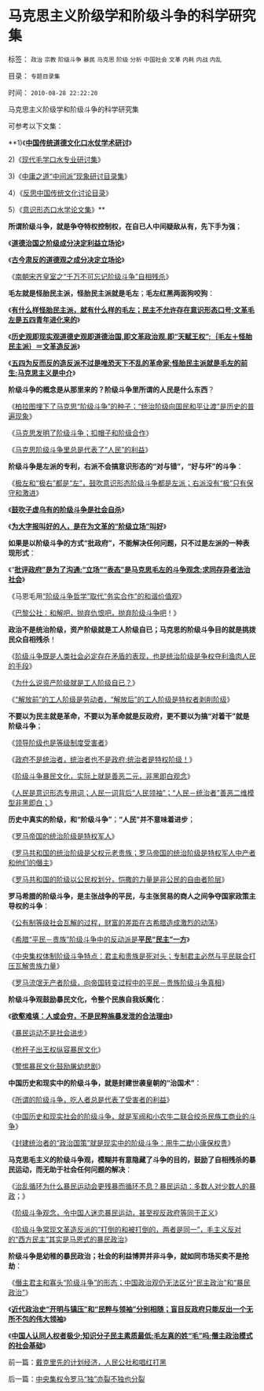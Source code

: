 # 马克思主义阶级学和阶级斗争的科学研究集

标签： `政治` `宗教` `阶级斗争` `暴民` `马克思` `阶级` `分析` `中国社会` `文革` `内耗` `内战` `内乱` 

目录： `专题目录集`

时间： `2010-08-28 22:22:20`

马克思主义阶级学和阶级斗争的科学研究集

可参考以下文集：

**1)《[**中国传统道德文化口水仗学术研讨**](../../../2010/8/6/道德口水文化之学术研讨集.md)》

2)《[现代毛学口水专业研讨集](../../../2010/8/13/现代毛学口水专业研讨集.md)》

3)《[中庸之道“中间派”现象研讨目录集](../../../2010/7/4/中庸之道“中间派”现象研讨目录集.md)》

4）《[反思中国传统文化讨论目录](../../../2010/7/23/反思中国传统文化讨论目录.md)》

5）《[意识形态口水学论文集](../../../2010/8/20/意识形态口水学论文集.md)》**

**所谓阶级斗争，就是争夺特权控制权，在自已人中间疑敌从有，先下手为强**；

《[**道德治国之阶级成分决定利益立场论**](../../../2009/8/21/道德治国之阶级成分决定利益立场论.md)》

《[**古今肃反的道德观之成分决定立场论**](../../../2009/8/21/古今肃反的道德观之成分决定立场论.md)》

《[南朝宋齐皇室之“千万不可忘记阶级斗争”自相残杀](http://darthvad.blog.sohu.com/130312127.html)》

**毛左就是怪胎民主派，怪胎民主派就是毛左**；**毛左红黑两面狗咬狗**：

《[**有什么样怪胎民主派，就有什么样的毛左；民主不允许存在意识形态口号;文革毛左是五四青年进化来的**](../../../2010/6/1/民主不允许意识形态口号;不要再搞政治运动.md)》

《[**历史观即现实观道德史观即道德治国,即文革政治观,即“天赋王权”;｛毛左＋怪胎民主派｝＝文革造反派**](../../../2010/5/27/道德史观就是文革政治观.md)》

《[**五四为反而反的造反派不过是唯恐天下不乱的革命家;怪胎民主派就是毛左的前生;马克思主义是中介**](../../../2010/5/14/唯恐天下不乱的革命家.md)》

**阶级斗争的概念是从那里来的？阶级斗争里所谓的人民是什么东西**？

《[柏拉图埋下了马克思“阶级斗争”的种子；“统治阶级向国民和平让渡”是历史的普遍现象](../../../2010/8/2/柏拉图乌托邦在历史上的合理性和阶级斗争.md)》

《[马克思发明了阶级斗争；扣帽子和阶级合作](../../../2010/8/2/亚里士多德发现了阶级和阶级投机，马克思发明阶级斗争.md)》

《[马克思阶级斗争里总是代表了“人民”的利益](../../../2009/8/21/让弱者有自我申诉权.md)》

**阶级斗争是左派的专利，右派不会搞意识形态的“对与错”，“好与坏”的斗争**：

《[极左和“极右”都是“左”，鼓吹意识形态阶级斗争都是左派；右派没有“极”只有保守和激进](../../../2009/9/22/左右派的极之前卫与保守.md)》

《[**鼓吹子虚乌有的阶级斗争是社会自杀**](../../../2009/7/1/鼓吹子虚乌有的阶级斗争是社会自杀.md)》

《[**为大字报叫好的人，是在为文革的“阶级立场”叫好**](../../../2010/7/22/唐骏吹牛是小过，文革攻讦是大错.md)》

**如果是以阶级斗争的方式“批政府”，不能解决任何问题，只不过是左派的一种表现形式**：

《“[**批评政府”是为了沟通;“立场”“表态”是马克思毛左的斗争观念;求同存异者法治社会**](../../../2010/7/22/想学会批评，就不要发泄.md)》

《马恩毛用[“阶级斗争哲学”取代“务实合作”的和谐价值观](../../../2010/2/3/“斗争哲学”取代“务实合作”的传统文化.md)》

《[巴黎公社：和解吧，抛弃仇恨吧，抛弃阶级斗争吧](http://hi.baidu.com/darthchn/blog/item/5466a49449f3f7007bf48097.html)！》

**政治不是统治阶级，资产阶级就是工人阶级自已；马克思的阶级斗争目的就是挑拨民众自相残杀**！

《[阶级斗争既是人类社会必定存在矛盾的表现，也是统治阶级是争权夺利渔肉人民的手段](../../../2009/1/29/平均主义、社会公平和效率，及社会利益博羿.md)》

《[为什么说资产阶级就是工人阶级自已？](../../../2010/1/14/为什么说资产阶级就是工人阶级自已？.md)》

《[“解放前”的工人阶级是劳动者，“解放后”的工人阶级是特权者剥削阶级](../../../2009/7/31/古今工人阶级与今天的劳动者.md)》

**不要以为民主就是革命，不要以为革命就是反政府，更不要以为搞“对着干”就是阶级斗争**；

《[领导阶级也是等级制度受害者](http://blog.sina.com.cn/s/blog_5563a64d0100d3k8.html)》

《[政府不是统治者，统治者也不是政府;统治者是特权阶级！](../../../2010/5/19/既得利益者与“统治者”全无关联.md)》

《[阶级斗争暴民文化，实际上就是善恶二元，非黑即白观念](../../../2010/8/16/“自已作主了”！这就是民主！.md)》

《[人民是意识形态专用词；人民一词背后“人民领袖”；“人民－统治者”善恶二维模型非黑即白；](../../../2010/5/20/人民领袖人民爱，人民领袖爱人民.md)》

**历史中真实的阶级，和“阶级斗争”**；**“人民”并不意味着进步**；

《[罗马帝国的统治阶级是特权军人](../../../2010/8/20/罗马帝国屠杀国民的爱国军人集团.md)》

《[罗马共和国的统治阶级是父权元老贵族；罗马帝国的统治阶级是特权军人中产者和他们的僭主](../../../2010/8/13/罗马共和国和罗马帝国的统治阶级.md)》

《[罗马共和国的阶级以公民权划分，恺撒的力量是非公民的自由者阶层](../../../2010/8/13/恺撒所向无敌的秘密武器.md)》

**罗马希腊的阶级斗争，是主张战争的平民，与主张贸易的商人之间争夺国家政策主导权的斗争**：

《[公有制等级社会瓦解的过程，财富的差距在古希腊造成激烈的动荡](../../../2010/8/5/古希腊抓革命促生产；最富裕的城邦最好战.md)》

《[希腊“平民－贵族”阶级斗争中的反动派是**平民“民主”一方**](../../../2010/8/6/古希腊动荡时期的“反动派”是平民“民主”.md)》

《[中央集权体制阶级斗争特点：君主和贵族是死对头；专制君主必然与平民联合打压瓦解贵族力量](../../../2010/8/12/公有制的合理稳定的政体是君主制;君主和贵族是死对头.md)》

《[罗马流氓无产者阶级，向帝国转变过程中的平民－贵族阶级斗争真相](../../../2010/8/10/罗马的无产阶级和骑士阶层.md)》

**阶级斗争观鼓励暴民文化，令整个民族自我妖魔化**：

《[**欲壑难填：人或会穷，不是民粹施暴发泄的合法理由**](../../../2008/2/24/欲壑难填：人或会穷，不是施暴发泄的合法理由.md)》

《[暴民运动不是社会进步](../../../2009/2/27/暴民运动不是社会革命.md)》

《[枪杆子出王权纵容暴民文化](../../../2010/5/10/华盛顿不必要品德高尚.md)》

《[警惕暴民文化鼓励屠幼悲剧](../../../2010/4/30/警惕暴民文化鼓励屠幼悲剧，捞取社会利益.md)》

**中国历史和现实中的阶级斗争，就是封建世袭皇朝的“治国术”**：

《[所谓的阶级斗争，吃人者总是代表了受害者的利益](../../../2009/8/21/让弱者有自我申诉权.md)》

《[中国历史和现实社会的阶级斗争，就是军阀和小农牛二联合绞杀民族工商业的斗争](../../../2009/10/13/城市平民利益一直经受着联合打击.md)》

《[封建统治者的“政治国策”就是现实中的阶级斗争：用牛二劫小康保权贵](../../../2009/10/13/两千年社稷延寿之九字真言.md)》

**马克思毛主义的阶级斗争观，模糊并有意隐藏了斗争的目的，鼓励了自相残杀的暴民运动，而无助于社会任何问题的解决**：

《[治乱循环为什么暴民运动会更残暴而循环不息？暴民运动：多数人对少数人的暴政](../../../2010/3/3/为什么历史治乱循环总是不息更残暴？.md)；》

《[阶级斗争观念，令中国人迷恋暴民运动，甚至视反政府等同于正义](http://darthvad.blog.sohu.com/157238808.html)》

《[阶级斗争常现文革造反派的“打倒的和被打倒的，两者是同一”，毛主义反对的“西方民主”其实是马恩式的暴民政治](http://www.daifumd.com/_daifumd/blog/%E8%A2%AB%E4%B8%AD%E5%9B%BD%E6%96%87%E5%8C%96%E5%8F%8D%E5%AF%B9%E7%9A%84%E6%B0%91%E4%B8%BB%E5%B0%B1%E6%98%AF%E5%85%AC%E6%9C%89%E5%88%B6%E6%9C%AC%E8%BA%AB)》

**阶级斗争是幼稚的暴民政治；社会的利益博羿并非斗争，就如同市场买卖不是抢劫**：

《[僭主君主和寡头“阶级斗争”的形态；中国政治观仍无法区分“民主政治”和“暴民政治”](../../../2010/6/27/democray原意是平民(demos)疯狂(cracy)，区别在人权.md)》

《[**近代政治史“开明与镇压”和“民粹与领袖”分别相随；盲目反政府只能反出一个无所不包的伟大领袖**](../../../2010/5/14/用民主要求政府也要用民主约束自已.md)》

《[**中国人认同人权者极少;知识分子民主素质最低;毛左真的姓“毛”吗;僭主政治模式的社会基础**](../../../2010/6/23/毛左真的姓“毛”吗.md)》



前一篇：[戴克里先的计划经济，人民公社和唱红打黑](../../../2010/8/28/戴克里先的计划经济，人民公社和唱红打黑.md)

后一篇：[中央集权令罗马“独”亦裂不独也分裂](../../../2010/8/29/中央集权令罗马“独”亦裂不独也分裂.md)